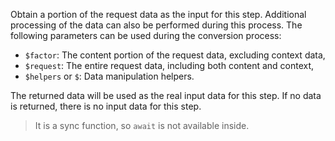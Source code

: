 Obtain a portion of the request data as the input for this step. Additional processing of the data can also be performed during this
process. The following parameters can be used during the conversion process:

- `$factor`: The content portion of the request data, excluding context data,
- `$request`: The entire request data, including both content and context,
- `$helpers` or `$`: Data manipulation helpers.

The returned data will be used as the real input data for this step. If no data is returned, there is no input data for this step.

> It is a sync function, so `await` is not available inside.
